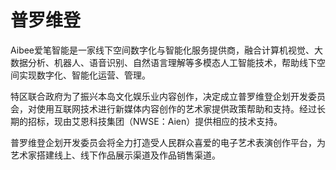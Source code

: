 # 普罗维登

Aibee爱笔智能是一家线下空间数字化与智能化服务提供商，融合计算机视觉、大数据分析、机器人、语音识别、自然语言理解等多模态人工智能技术，帮助线下空间实现数字化、智能化运营、管理。

特区联合政府为了振兴本岛文化娱乐业内容创作，决定成立普罗维登企划开发委员会，对使用互联网技术进行新媒体内容创作的艺术家提供政策帮助和支持。经过长期的招标，现由艾恩科技集团（NWSE：Aien）提供相应的技术支持。

普罗维登企划开发委员会将全力打造受人民群众喜爱的电子艺术表演创作平台，为艺术家搭建线上、线下作品展示渠道及作品销售渠道。
